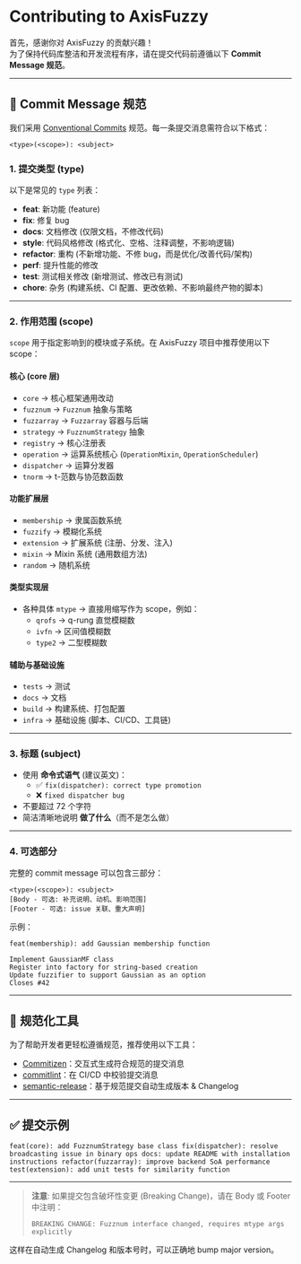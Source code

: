 # Contributing to AxisFuzzy

首先，感谢你对 AxisFuzzy 的贡献兴趣！  
为了保持代码库整洁和开发流程有序，请在提交代码前遵循以下 **Commit Message 规范**。

---

## 📝 Commit Message 规范

我们采用 [Conventional Commits](https://www.conventionalcommits.org/) 规范。每一条提交消息需符合以下格式：

`<type>(<scope>): <subject>`


### 1. 提交类型 (type)

以下是常见的 `type` 列表：

- **feat**: 新功能 (feature)
- **fix**: 修复 bug
- **docs**: 文档修改 (仅限文档，不修改代码)
- **style**: 代码风格修改 (格式化、空格、注释调整，不影响逻辑)
- **refactor**: 重构 (不新增功能、不修 bug，而是优化/改善代码/架构)
- **perf**: 提升性能的修改
- **test**: 测试相关修改 (新增测试、修改已有测试)
- **chore**: 杂务 (构建系统、CI 配置、更改依赖、不影响最终产物的脚本)

---

### 2. 作用范围 (scope)

`scope` 用于指定影响到的模块或子系统。在 AxisFuzzy 项目中推荐使用以下 scope：

#### 核心 (core 层)
- `core` → 核心框架通用改动
- `fuzznum` → `Fuzznum` 抽象与策略
- `fuzzarray` → `Fuzzarray` 容器与后端
- `strategy` → `FuzznumStrategy` 抽象
- `registry` → 核心注册表
- `operation` → 运算系统核心 (`OperationMixin`, `OperationScheduler`)
- `dispatcher` → 运算分发器
- `tnorm` → t-范数与协范数函数

#### 功能扩展层
- `membership` → 隶属函数系统
- `fuzzify` → 模糊化系统
- `extension` → 扩展系统 (注册、分发、注入)
- `mixin` → Mixin 系统 (通用数组方法)
- `random` → 随机系统

#### 类型实现层
- 各种具体 `mtype` → 直接用缩写作为 scope，例如：
  - `qrofs` → q-rung 直觉模糊数
  - `ivfn` → 区间值模糊数
  - `type2` → 二型模糊数

#### 辅助与基础设施
- `tests` → 测试
- `docs` → 文档
- `build` → 构建系统、打包配置
- `infra` → 基础设施 (脚本、CI/CD、工具链)

---

### 3. 标题 (subject)

- 使用 **命令式语气** (建议英文)：  
  - ✅ `fix(dispatcher): correct type promotion`  
  - ❌ `fixed dispatcher bug`  
- 不要超过 72 个字符  
- 简洁清晰地说明 **做了什么**（而不是怎么做）

---

### 4. 可选部分

完整的 commit message 可以包含三部分：

```
<type>(<scope>): <subject>
[Body - 可选: 补充说明、动机、影响范围]
[Footer - 可选: issue 关联、重大声明]
```

示例：

```
feat(membership): add Gaussian membership function

Implement GaussianMF class
Register into factory for string-based creation
Update fuzzifier to support Gaussian as an option
Closes #42
```


---

## 🚦 规范化工具

为了帮助开发者更轻松遵循规范，推荐使用以下工具：

- [Commitizen](https://github.com/commitizen/cz-cli)：交互式生成符合规范的提交消息
- [commitlint](https://github.com/conventional-changelog/commitlint)：在 CI/CD 中校验提交消息
- [semantic-release](https://semantic-release.gitbook.io/semantic-release/)：基于规范提交自动生成版本 & Changelog

---

## ✅ 提交示例

```
feat(core): add FuzznumStrategy base class fix(dispatcher): resolve broadcasting issue in binary ops docs: update README with installation instructions refactor(fuzzarray): improve backend SoA performance test(extension): add unit tests for similarity function
```


---

> **注意**: 如果提交包含破坏性变更 (Breaking Change)，请在 Body 或 Footer 中注明：
>
> ```
> BREAKING CHANGE: Fuzznum interface changed, requires mtype args explicitly
> ```


这样在自动生成 Changelog 和版本号时，可以正确地 bump major version。

